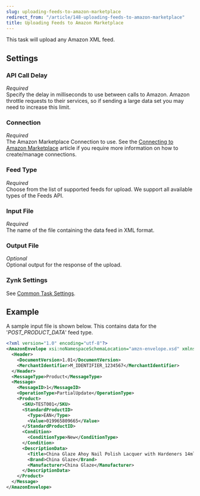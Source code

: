 ```yaml
---
slug: uploading-feeds-to-amazon-marketplace
redirect_from: "/article/148-uploading-feeds-to-amazon-marketplace"
title: Uploading Feeds to Amazon Marketplace
---
```

This task will upload any Amazon XML feed.

## Settings
### API Call Delay
_Required_   
Specify the delay in milliseconds to use between calls to Amazon. Amazon throttle requests to their services, so if sending a large data set you may need to increase this limit.

### Connection
_Required_  
The Amazon Marketplace Connection to use. See the [Connecting to Amazon Marketplace](connecting-to-amazon-marketplace) article if you require more information on how to create/manage connections.

### Feed Type
_Required_  
Choose from the list of supported feeds for upload. We support all available types of the Feeds API.

### Input File
_Required_  
The name of the file containing the data feed in XML format.

### Output File
_Optional_  
Optional output for the response of the upload. 

### Zynk Settings
See [Common Task Settings](common-task-settings).

## Example
A sample input file is shown below. This contains data for the '_POST_PRODUCT_DATA_' feed type.

```xml
<?xml version="1.0" encoding="utf-8"?>
<AmazonEnvelope xsi:noNamespaceSchemaLocation="amzn-envelope.xsd" xmlns:xsi="http://www.w3.org/2001/XMLSchema-instance">
  <Header>
    <DocumentVersion>1.01</DocumentVersion>
    <MerchantIdentifier>M_IDENTIFIER_1234567</MerchantIdentifier>
  </Header>
  <MessageType>Product</MessageType>
  <Message>
    <MessageID>1</MessageID>
    <OperationType>PartialUpdate</OperationType>
    <Product>
      <SKU>TEST001</SKU>
      <StandardProductID>
        <Type>EAN</Type>
        <Value>019965809665</Value>
      </StandardProductID>
      <Condition>
        <ConditionType>New</ConditionType>
      </Condition>
      <DescriptionData>
        <Title>China Glaze Ahoy Nail Polish Lacquer with Hardeners 14ml</Title>
        <Brand>China Glaze</Brand>
        <Manufacturer>China Glaze</Manufacturer>
      </DescriptionData>
    </Product>
  </Message>
</AmazonEnvelope>
```
